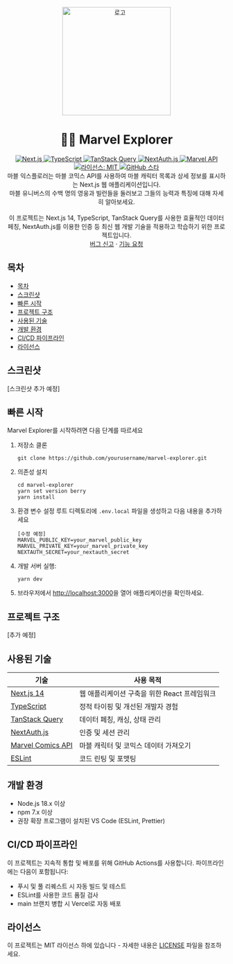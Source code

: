 <p align="center">
    <img src="/images/marvel_logo.svg" alt="로고" width=250 height=250>
</p>

<h1 align="center">🦸‍♂️ Marvel Explorer</h1>

<p align="center">
<a href="https://nextjs.org/">
  <img src="https://img.shields.io/badge/Next.js-14-black?style=flat&logo=next.js" alt="Next.js">
</a>
<a href="https://www.typescriptlang.org/">
  <img src="https://img.shields.io/badge/TypeScript-5.0-blue?style=flat&logo=typescript" alt="TypeScript">
</a>
<a href="https://tanstack.com/query/latest">
  <img src="https://img.shields.io/badge/TanStack%20Query-5.0-ff4154?style=flat&logo=react-query" alt="TanStack Query">
</a>
<a href="https://next-auth.js.org/">
  <img src="https://img.shields.io/badge/NextAuth.js-4.0-green?style=flat&logo=next.js" alt="NextAuth.js">
</a>
<a href="https://developer.marvel.com/">
  <img src="https://img.shields.io/badge/Marvel%20API-Comics-red?style=flat&logo=marvel" alt="Marvel API">
</a>
<a href="https://github.com/tomdevkr93/marvel-explorer/blob/main/LICENSE">
<img src="https://img.shields.io/github/license/tomdevkr93/marvel-explorer?color=red" alt="라이선스: MIT" />
</a>
<a href="https://github.com/tomdevkr93/marvel-explorer">
<img src="https://img.shields.io/github/stars/tomdevkr93/marvel-explorer.svg?style=flat&logo=github&colorB=deeppink&label=stars" alt="GitHub 스타">
</a>

<br>
마블 익스플로러는 마블 코믹스 API를 사용하여 마블 캐릭터 목록과 상세 정보를 표시하는 Next.js 웹 애플리케이션입니다.<br />
마블 유니버스의 수백 명의 영웅과 빌런들을 둘러보고 그들의 능력과 특징에 대해 자세히 알아보세요.
<br>
<br>
이 프로젝트는 Next.js 14, TypeScript, TanStack Query를 사용한 효율적인 데이터 페칭, NextAuth.js를 이용한 인증 등 최신 웹 개발 기술을 적용하고 학습하기 위한 프로젝트입니다.
<br>
<a href="https://github.com/tomdevkr93/marvel-explorer/issues/new">버그 신고</a>
·
<a href="https://github.com/tomdevkr93/marvel-explorer/issues/new">기능 요청</a>
<br>
</p>

## 목차

- [목차](#목차)
- [스크린샷](#스크린샷)
- [빠른 시작](#빠른-시작)
- [프로젝트 구조](#프로젝트-구조)
- [사용된 기술](#사용된-기술)
- [개발 환경](#개발-환경)
- [CI/CD 파이프라인](#cicd-파이프라인)
- [라이선스](#라이선스)

## 스크린샷

[스크린샷 추가 예정]

## 빠른 시작

Marvel Explorer를 시작하려면 다음 단계를 따르세요

1. 저장소 클론

   ```
   git clone https://github.com/yourusername/marvel-explorer.git
   ```

2. 의존성 설치

   ```
   cd marvel-explorer
   yarn set version berry
   yarn install
   ```

3. 환경 변수 설정
   루트 디렉토리에 `.env.local` 파일을 생성하고 다음 내용을 추가하세요

   ```
   [수정 예정]
   MARVEL_PUBLIC_KEY=your_marvel_public_key
   MARVEL_PRIVATE_KEY=your_marvel_private_key
   NEXTAUTH_SECRET=your_nextauth_secret
   ```

4. 개발 서버 실행:

   ```
   yarn dev
   ```

5. 브라우저에서 [http://localhost:3000](http://localhost:3000)을 열어 애플리케이션을 확인하세요.

## 프로젝트 구조

[추가 예정]

<!-- - **pages**: Next.js 페이지 및 API 라우트
- **components**: 재사용 가능한 React 컴포넌트
- **lib**: 핵심 유틸리티, API 클라이언트, 헬퍼 함수
- **hooks**: 커스텀 React 훅
- **types**: TypeScript 타입 정의
- **styles**: 전역 스타일 및 CSS 모듈

```
📦marvel-explorer
┣ 📂components
┃ ┣ 📂layout
┃ ┣ 📂ui
┃ ┗ 📂characters
┣ 📂pages
┃ ┣ 📂api
┃ ┣ 📂auth
┃ ┗ 📂characters
┣ 📂lib
┃ ┣ 📂api
┃ ┣ 📂auth
┃ ┗ 📂utils
┣ 📂hooks
┣ 📂types
┣ 📂styles
┣ 📜next.config.js
┣ 📜package.json
┗ 📜tsconfig.json
``` -->

## 사용된 기술

| 기술                                                | 사용 목적                                    |
| --------------------------------------------------- | -------------------------------------------- |
| [Next.js 14](https://nextjs.org/)                   | 웹 애플리케이션 구축을 위한 React 프레임워크 |
| [TypeScript](https://www.typescriptlang.org/)       | 정적 타이핑 및 개선된 개발자 경험            |
| [TanStack Query](https://tanstack.com/query/latest) | 데이터 페칭, 캐싱, 상태 관리                 |
| [NextAuth.js](https://next-auth.js.org/)            | 인증 및 세션 관리                            |
| [Marvel Comics API](https://developer.marvel.com/)  | 마블 캐릭터 및 코믹스 데이터 가져오기        |
| [ESLint](https://eslint.org/)                       | 코드 린팅 및 포맷팅                          |

## 개발 환경

- Node.js 18.x 이상
- npm 7.x 이상
- 권장 확장 프로그램이 설치된 VS Code (ESLint, Prettier)

## CI/CD 파이프라인

이 프로젝트는 지속적 통합 및 배포를 위해 GitHub Actions를 사용합니다. 파이프라인에는 다음이 포함됩니다:

- 푸시 및 풀 리퀘스트 시 자동 빌드 및 테스트
- ESLint를 사용한 코드 품질 검사
- main 브랜치 병합 시 Vercel로 자동 배포

## 라이선스

이 프로젝트는 MIT 라이선스 하에 있습니다 - 자세한 내용은 [LICENSE](LICENSE) 파일을 참조하세요.
